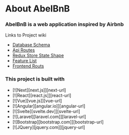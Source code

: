 # About AbelBnB

### AbelBnB is a web application inspired by Airbnb

Links to Project wiki

- [Database Schema](https://github.com/abrianvil/API-project/wiki/Database-Schema)
- [Api Routes](https://www.webpagefx.com/tools/emoji-cheat-sheet)
- [Redux Store State Shape](https://flexbox.malven.co/)
- [Feature List](https://grid.malven.co/)
- [Frontend Routs](https://shields.io)

### This project is built with

- [![Next][next.js]][next-url]
- [![React][react.js]][react-url]
- [![Vue][vue.js]][vue-url]
- [![Angular][angular.io]][angular-url]
- [![Svelte][svelte.dev]][svelte-url]
- [![Laravel][laravel.com]][laravel-url]
- [![Bootstrap][bootstrap.com]][bootstrap-url]
- [![JQuery][jquery.com]][jquery-url]
